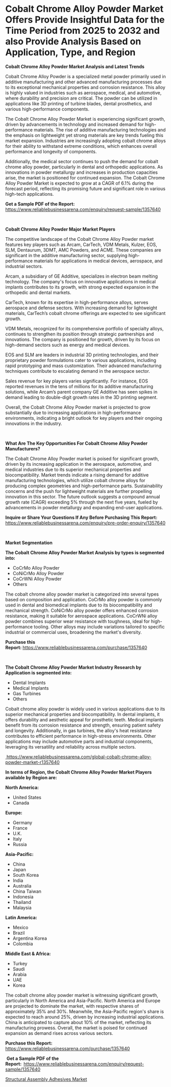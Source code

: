 <p><h1>Cobalt Chrome Alloy Powder Market Offers Provide Insightful Data for the Time Period from 2025 to 2032 and also Provide Analysis Based on Application, Type, and Region</h1></p><p><strong>Cobalt Chrome Alloy Powder Market Analysis and Latest Trends</strong></p>
<p><p>Cobalt Chrome Alloy Powder is a specialized metal powder primarily used in additive manufacturing and other advanced manufacturing processes due to its exceptional mechanical properties and corrosion resistance. This alloy is highly valued in industries such as aerospace, medical, and automotive, where durability and precision are critical. The powder can be utilized in applications like 3D printing of turbine blades, dental prosthetics, and various high-performance components.</p><p>The Cobalt Chrome Alloy Powder Market is experiencing significant growth, driven by advancements in technology and increased demand for high-performance materials. The rise of additive manufacturing technologies and the emphasis on lightweight yet strong materials are key trends fueling this market expansion. Industries are increasingly adopting cobalt chrome alloys for their ability to withstand extreme conditions, which enhances overall performance and longevity of components.</p><p>Additionally, the medical sector continues to push the demand for cobalt chrome alloy powder, particularly in dental and orthopedic applications. As innovations in powder metallurgy and increases in production capacities arise, the market is positioned for continued expansion. The Cobalt Chrome Alloy Powder Market is expected to grow at a CAGR of 6.1% during the forecast period, reflecting its promising future and significant role in various high-tech applications.</p></p>
<p><strong>Get a Sample PDF of the Report:&nbsp;</strong> <a href="https://www.reliablebusinessarena.com/enquiry/request-sample/1357640?utm_campaign=2031&utm_medium=2&utm_source=Github&utm_content=ia&utm_term=01022025&utm_id=cobalt-chrome-alloy-powder">https://www.reliablebusinessarena.com/enquiry/request-sample/1357640</a></p>
<p>&nbsp;</p>
<p><strong>Cobalt Chrome Alloy Powder Major Market Players</strong></p>
<p><p>The competitive landscape of the Cobalt Chrome Alloy Powder market features key players such as Arcam, CarTech, VDM Metals, Kulzer, EOS, SLM, Dentaurum, 3DMT, AMC Powders, and ACME. These companies are significant in the additive manufacturing sector, supplying high-performance materials for applications in medical devices, aerospace, and industrial sectors.</p><p>Arcam, a subsidiary of GE Additive, specializes in electron beam melting technology. The company's focus on innovative applications in medical implants contributes to its growth, with strong expected expansion in the orthopedic and dental markets. </p><p>CarTech, known for its expertise in high-performance alloys, serves aerospace and defense sectors. With increasing demand for lightweight materials, CarTech’s cobalt chrome offerings are expected to see significant growth. </p><p>VDM Metals, recognized for its comprehensive portfolio of specialty alloys, continues to strengthen its position through strategic partnerships and innovations. The company is positioned for growth, driven by its focus on high-demand sectors such as energy and medical devices.</p><p>EOS and SLM are leaders in industrial 3D printing technologies, and their proprietary powder formulations cater to various applications, including rapid prototyping and mass customization. Their advanced manufacturing techniques contribute to escalating demand in the aerospace sector.</p><p>Sales revenue for key players varies significantly. For instance, EOS reported revenues in the tens of millions for its additive manufacturing solutions, while Arcam’s parent company GE Additive has seen spikes in demand leading to double-digit growth rates in the 3D printing segment.</p><p>Overall, the Cobalt Chrome Alloy Powder market is projected to grow substantially due to increasing applications in high-performance environments, indicating a bright outlook for key players and their ongoing innovations in the industry.</p></p>
<p>&nbsp;</p>
<p><strong>What Are The Key Opportunities For Cobalt Chrome Alloy Powder Manufacturers?</strong></p>
<p><p>The Cobalt Chrome Alloy Powder market is poised for significant growth, driven by its increasing application in the aerospace, automotive, and medical industries due to its superior mechanical properties and biocompatibility. Market trends indicate a rising demand for additive manufacturing technologies, which utilize cobalt chrome alloys for producing complex geometries and high-performance parts. Sustainability concerns and the push for lightweight materials are further propelling innovation in this sector. The future outlook suggests a compound annual growth rate (CAGR) exceeding 5% through the next five years, fueled by advancements in powder metallurgy and expanding end-user applications.</p></p>
<p><strong>Inquire or Share Your Questions If Any Before Purchasing This Report:</strong> <a href="https://www.reliablebusinessarena.com/enquiry/pre-order-enquiry/1357640?utm_campaign=2031&utm_medium=2&utm_source=Github&utm_content=ia&utm_term=01022025&utm_id=cobalt-chrome-alloy-powder">https://www.reliablebusinessarena.com/enquiry/pre-order-enquiry/1357640</a></p>
<p>&nbsp;</p>
<p><strong>Market Segmentation</strong></p>
<p><strong>The Cobalt Chrome Alloy Powder Market Analysis by types is segmented into:</strong></p>
<p><ul><li>CoCrMo Alloy Powder</li><li>CoNiCrMo Alloy Powder</li><li>CoCrWNi Alloy Powder</li><li>Others</li></ul></p>
<p><p>The cobalt chrome alloy powder market is categorized into several types based on composition and application. CoCrMo alloy powder is commonly used in dental and biomedical implants due to its biocompatibility and mechanical strength. CoNiCrMo alloy powder offers enhanced corrosion resistance, making it suitable for aerospace applications. CoCrWNi alloy powder combines superior wear resistance with toughness, ideal for high-performance tooling. Other alloys may include variations tailored to specific industrial or commercial uses, broadening the market's diversity.</p></p>
<p><strong>Purchase this Report:&nbsp;</strong><a href="https://www.reliablebusinessarena.com/purchase/1357640?utm_campaign=2031&utm_medium=2&utm_source=Github&utm_content=ia&utm_term=01022025&utm_id=cobalt-chrome-alloy-powder">https://www.reliablebusinessarena.com/purchase/1357640</a></p>
<p>&nbsp;</p>
<p><strong>The Cobalt Chrome Alloy Powder Market Industry Research by Application is segmented into:</strong></p>
<p><ul><li>Dental Implants</li><li>Medical Implants</li><li>Gas Turbines</li><li>Others</li></ul></p>
<p><p>Cobalt chrome alloy powder is widely used in various applications due to its superior mechanical properties and biocompatibility. In dental implants, it offers durability and aesthetic appeal for prosthetic teeth. Medical implants benefit from its corrosion resistance and strength, ensuring patient safety and longevity. Additionally, in gas turbines, the alloy's heat resistance contributes to efficient performance in high-stress environments. Other applications may include automotive parts and industrial components, leveraging its versatility and reliability across multiple sectors.</p></p>
<p><a href="https://www.reliablebusinessarena.com/global-cobalt-chrome-alloy-powder-market-r1357640?utm_campaign=2031&utm_medium=2&utm_source=Github&utm_content=ia&utm_term=01022025&utm_id=cobalt-chrome-alloy-powder">&nbsp;https://www.reliablebusinessarena.com/global-cobalt-chrome-alloy-powder-market-r1357640</a></p>
<p><strong>In terms of Region, the Cobalt Chrome Alloy Powder Market Players available by Region are:</strong></p>
<p>
    <p> <strong> North America: </strong>
        <ul>
            <li>United States</li>
            <li>Canada</li>
        </ul>
        </p> 
    <p> <strong> Europe: </strong>
        <ul>
            <li>Germany</li>
            <li>France</li>
            <li>U.K.</li>
            <li>Italy</li>
            <li>Russia</li>
        </ul>
        </p> 
    <p> <strong> Asia-Pacific: </strong>
        <ul>
            <li>China</li>
            <li>Japan</li>
            <li>South Korea</li>
            <li>India</li>
            <li>Australia</li>
            <li>China Taiwan</li>
            <li>Indonesia</li>
            <li>Thailand</li>
            <li>Malaysia</li>
        </ul>
        </p> 
    <p> <strong> Latin America: </strong>
        <ul>
            <li>Mexico</li>
            <li>Brazil</li>
            <li>Argentina Korea</li>
            <li>Colombia</li>
        </ul>
        </p> 
    <p> <strong> Middle East & Africa: </strong>
        <ul>
            <li>Turkey</li>
            <li>Saudi</li>
            <li>Arabia</li>
            <li>UAE</li>
            <li>Korea</li>
        </ul>
    </p>
    </p>
<p><p>The cobalt chrome alloy powder market is witnessing significant growth, particularly in North America and Asia-Pacific. North America and Europe are projected to dominate the market, with respective shares of approximately 35% and 30%. Meanwhile, the Asia-Pacific region's share is expected to reach around 25%, driven by increasing industrial applications. China is anticipated to capture about 10% of the market, reflecting its manufacturing prowess. Overall, the market is poised for continued expansion as demand rises across various sectors.</p></p>
<p><strong>Purchase this Report: </strong><a href="https://www.reliablebusinessarena.com/purchase/1357640?utm_campaign=2031&utm_medium=2&utm_source=Github&utm_content=ia&utm_term=01022025&utm_id=cobalt-chrome-alloy-powder">https://www.reliablebusinessarena.com/purchase/1357640</a></p>
<p>&nbsp;<strong>Get a Sample PDF of the Report:&nbsp;&nbsp;</strong><a href="https://www.reliablebusinessarena.com/enquiry/request-sample/1357640?utm_campaign=2031&utm_medium=2&utm_source=Github&utm_content=ia&utm_term=01022025&utm_id=cobalt-chrome-alloy-powder">https://www.reliablebusinessarena.com/enquiry/request-sample/1357640</a></p>
<p><strong></strong></p>
<p><p><a href="https://github.com/wileonie19657/Market-Research-Report-List-1/blob/main/structural-assembly-adhesives-market.md?utm_campaign=2031&utm_medium=2&utm_source=Github&utm_content=ia&utm_term=01022025&utm_id=cobalt-chrome-alloy-powder">Structural Assembly Adhesives Market</a></p></p>